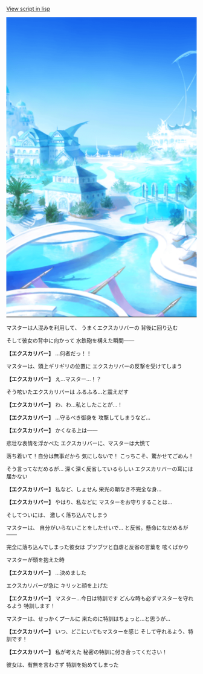 [View script in lisp](../scripts/210111102.txt)

![sea_resort_day.png](../images/backgrounds/sea_resort_day.png)

マスターは人混みを利用して、
うまくエクスカリバーの
背後に回り込む

そして彼女の背中に向かって
水鉄砲を構えた瞬間――

**【エクスカリバー】**
…何者だっ！！

マスターは、頭上ギリギリの位置に
エクスカリバーの反撃を受けてしまう

**【エクスカリバー】**
え…マスター…！？

そう呟いたエクスカリバーは
ふるふる…と震えだす

**【エクスカリバー】**
わ、わ…私としたことが…！

**【エクスカリバー】**
…守るべき御身を
攻撃してしまうなど…

**【エクスカリバー】**
かくなる上は――

悲壮な表情を浮かべた
エクスカリバーに、マスターは大慌て

落ち着いて！自分は無事だから
気にしないで！
こっちこそ、驚かせてごめん！

そう言ってなだめるが…
深く深く反省しているらしい
エクスカリバーの耳には届かない

**【エクスカリバー】**
私など、しょせん
栄光の鞘なき不完全な身…

**【エクスカリバー】**
やはり、私などに
マスターをお守りすることは…

そしてついには、
激しく落ち込んでしまう

マスターは、
自分がいらないことをしたせいで…
と反省。懸命になだめるが――

完全に落ち込んでしまった彼女は
ブツブツと自虐と反省の言葉を
呟くばかり

マスターが頭を抱えた時

**【エクスカリバー】**
…決めました

エクスカリバーが急に
キリッと顔を上げた

**【エクスカリバー】**
マスター…今日は特訓です
どんな時も必ずマスターを守れるよう
特訓します！

マスターは、せっかくプールに
来たのに特訓はちょっと…と思うが…

**【エクスカリバー】**
いつ、どこにいてもマスターを感じ
そして守れるよう、特訓です！

**【エクスカリバー】**
私が考えた
秘密の特訓に付き合ってください！

彼女は、有無を言わさず
特訓を始めてしまった
